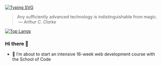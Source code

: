 [![Typing SVG](https://readme-typing-svg.herokuapp.com?font=Lobster&duration=10000&pause=1000&color=228B22&random=false&width=435&lines=Hi%2C+I'm+Doug%2C+full+stack+developer)](https://git.io/typing-svg)
> Any sufficiently advanced technology is indistinguishable from magic. &nbsp;&mdash; <cite>*Arthur C. Clarke*</cite>

[![Top Langs](https://github-readme-stats.vercel.app/api/top-langs/?username=Dug-F&layout=compact&show_icons=true&theme=tokyonight)](https://github.com/anuraghazra/github-readme-stats)

### Hi there 👋

- 🔭 I’m about to start an intensive 16-week web development course with the School of Code

<!--
**Dug-F/Dug-F** is a ✨ _special_ ✨ repository because its `README.md` (this file) appears on your GitHub profile.

Here are some ideas to get you started:

- 🔭 I’m currently working on ...
- 🌱 I’m currently learning ...
- 👯 I’m looking to collaborate on ...
- 🤔 I’m looking for help with ...
- 💬 Ask me about ...
- 📫 How to reach me: ...
- 😄 Pronouns: ...
- ⚡ Fun fact: ...
-->
